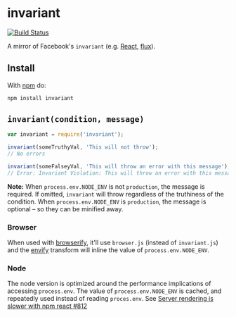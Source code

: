 # invariant

[![Build Status](https://travis-ci.org/zertosh/invariant.svg?branch=master)](https://travis-ci.org/zertosh/invariant)

A mirror of Facebook's `invariant` (e.g. [React](https://github.com/facebook/react/blob/v0.13.3/src/vendor/core/invariant.js), [flux](https://github.com/facebook/flux/blob/2.0.2/src/invariant.js)).

## Install

With [npm](//npmjs.org) do:

```sh
npm install invariant
```

## `invariant(condition, message)`

```js
var invariant = require('invariant');

invariant(someTruthyVal, 'This will not throw');
// No errors

invariant(someFalseyVal, 'This will throw an error with this message');
// Error: Invariant Violation: This will throw an error with this message
```

**Note:** When `process.env.NODE_ENV` is not `production`, the message is required. If omitted, `invariant` will throw regardless of the truthiness of the condition. When `process.env.NODE_ENV` is `production`, the message is optional – so they can be minified away.

### Browser

When used with [browserify](https://github.com/substack/node-browserify), it'll use `browser.js` (instead of `invariant.js`) and the [envify](https://github.com/hughsk/envify) transform will inline the value of `process.env.NODE_ENV`.

### Node

The node version is optimized around the performance implications of accessing `process.env`. The value of `process.env.NODE_ENV` is cached, and repeatedly used instead of reading `proces.env`. See [Server rendering is slower with npm react #812](https://github.com/facebook/react/issues/812)
